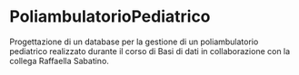 # PoliambulatorioPediatrico
Progettazione di un database per la gestione di un poliambulatorio pediatrico realizzato durante il corso di Basi di dati in collaborazione con la collega Raffaella Sabatino.
